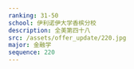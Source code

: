 ```yaml
---
ranking: 31-50
school: 伊利诺伊大学香槟分校
description: 全美第四十八
src: /assets/offer_update/220.jpg
major: 金融学
sequence: 220
---
```

